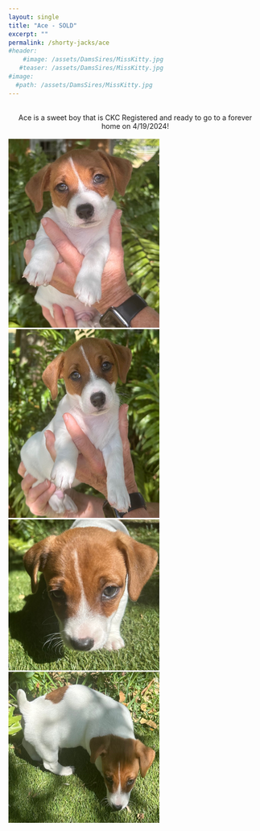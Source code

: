 ```yaml
---
layout: single
title: "Ace - SOLD"
excerpt: ""
permalink: /shorty-jacks/ace
#header: 
    #image: /assets/DamsSires/MissKitty.jpg
   #teaser: /assets/DamsSires/MissKitty.jpg
#image:
  #path: /assets/DamsSires/MissKitty.jpg
---
```

 <br>
 <center>Ace is a sweet boy that is CKC Registered and ready to go to a forever home on 4/19/2024!</center>
<br>
 <img src="/assets/Litter1/Ace 1.jpg" alt="Ace1" style="width:300px;height:375px;">
 <img src="/assets/Litter1/Ace 2.jpg" alt="Ace1" style="width:300px;height:375px;">
 <img src="/assets/Litter1/Ace 5.jpg" alt="Ace1" style="width:300px;height:300px;">
 <img src="/assets/Litter1/Ace 3.jpg" alt="Ace1" style="width:300px;height:300px;">


